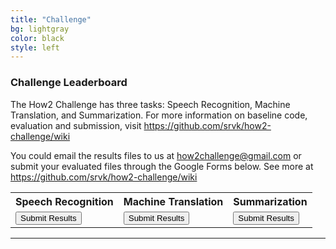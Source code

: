 ```yaml
---
title: "Challenge"
bg: lightgray
color: black
style: left
---
```


### Challenge Leaderboard

The How2 Challenge has three tasks: Speech Recognition, Machine Translation, and Summarization. For more information on baseline code, evaluation and submission, visit <https://github.com/srvk/how2-challenge/wiki>

You could email the results files to us at <how2challenge@gmail.com> or submit your evaluated files through the Google Forms below. See more at <https://github.com/srvk/how2-challenge/wiki>


<table>
  <tr>
    <th>Speech Recognition</th>
    <th>Machine Translation</th>
    <th>Summarization</th>
  </tr>
  <tr>
    <td><div class="authorbio" align="top">
      <button type="button" onclick="location.href = 'https://forms.gle/z8Q7Qhbw2Ku6MmKbA';">Submit Results</button>
      </div></td>
    <td><div class="authorbio" align="top">
      <button type="button" onclick="location.href = 'https://forms.gle/27ABz4niLAzW2EHA6';">Submit Results</button>
      </div></td>
    <td><div class="authorbio" align="top">
      <button type="button" onclick="location.href = 'https://forms.gle/ffTeQYcRaCYiGYsN9';">Submit Results</button>
      </div></td>
  </tr>
</table>

* * *
